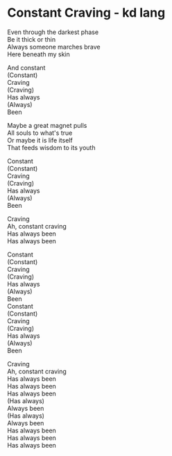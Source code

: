 # Constant Craving - kd lang

Even through the darkest phase\
Be it thick or thin\
Always someone marches brave\
Here beneath my skin

And constant\
(Constant)\
Craving\
(Craving)\
Has always\
(Always)\
Been

Maybe a great magnet pulls\
All souls to what's true\
Or maybe it is life itself\
That feeds wisdom to its youth

Constant\
(Constant)\
Craving\
(Craving)\
Has always\
(Always)\
Been

Craving\
Ah, constant craving\
Has always been\
Has always been

Constant\
(Constant)\
Craving\
(Craving)\
Has always\
(Always)\
Been\
Constant\
(Constant)\
Craving\
(Craving)\
Has always\
(Always)\
Been

Craving\
Ah, constant craving\
Has always been\
Has always been\
Has always been\
(Has always)\
Always been\
(Has always)\
Always been\
Has always been\
Has always been\
Has always been